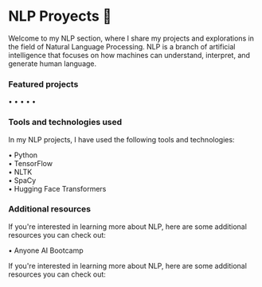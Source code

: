 # NLP Proyects 📝

Welcome to my NLP section, where I share my projects and explorations in the field of Natural Language Processing. NLP is a branch of artificial intelligence that focuses on how machines can understand, interpret, and generate human language.

### Featured projects

•
•
•
•
•

### Tools and technologies used
In my NLP projects, I have used the following tools and technologies:

• Python <br>
• TensorFlow <br>
• NLTK <br>
• SpaCy <br>
• Hugging Face Transformers 

### Additional resources

If you're interested in learning more about NLP, here are some additional resources you can check out:

• Anyone AI Bootcamp

If you're interested in learning more about NLP, here are some additional resources you can check out:
